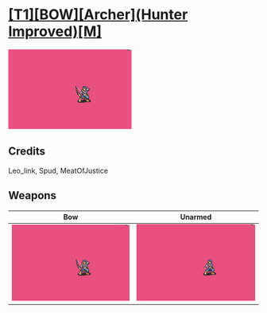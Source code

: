 # [\[T1\]\[BOW\]\[Archer\]\(Hunter Improved\)\[M\]](./%5BT1%5D%5BBOW%5D%5BArcher%5D(Hunter%20Improved)%5BM%5D)

<img src="./5.%20Bow/Bow_000.png" alt="[T1][BOW][Archer](Hunter Improved)[M] standing" />

## Credits

Leo_link, Spud, MeatOfJustice

## Weapons


|Bow |Unarmed |
|  :---: | :---: |
| <img alt="Bow animation" src="./5.%20Bow/Bow.gif" /> | <img alt="Unarmed animation" src="./8.%20Unarmed/Unarmed.gif" /> |
